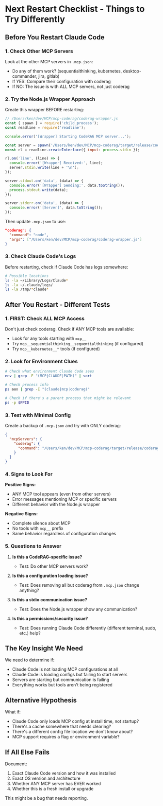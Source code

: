 # Next Restart Checklist - Things to Try Differently

## Before You Restart Claude Code

### 1. Check Other MCP Servers
Look at the other MCP servers in `.mcp.json`:
- Do any of them work? (sequentialthinking, kubernetes, desktop-commander, jira, gitlab)
- If YES: Compare their configuration with coderag
- If NO: The issue is with ALL MCP servers, not just coderag

### 2. Try the Node.js Wrapper Approach
Create this wrapper BEFORE restarting:

```javascript
// /Users/ken/dev/MCP/mcp-coderag/coderag-wrapper.js
const { spawn } = require('child_process');
const readline = require('readline');

console.error('[Wrapper] Starting CodeRAG MCP server...');

const server = spawn('/Users/ken/dev/MCP/mcp-coderag/target/release/coderag-mcp', ['--debug']);
const rl = readline.createInterface({ input: process.stdin });

rl.on('line', (line) => {
  console.error('[Wrapper] Received:', line);
  server.stdin.write(line + '\n');
});

server.stdout.on('data', (data) => {
  console.error('[Wrapper] Sending:', data.toString());
  process.stdout.write(data);
});

server.stderr.on('data', (data) => {
  console.error('[Server]', data.toString());
});
```

Then update `.mcp.json` to use:
```json
"coderag": {
  "command": "node",
  "args": ["/Users/ken/dev/MCP/mcp-coderag/coderag-wrapper.js"]
}
```

### 3. Check Claude Code's Logs
Before restarting, check if Claude Code has logs somewhere:
```bash
# Possible locations
ls -la ~/Library/Logs/Claude*
ls -la ~/.claude/logs/
ls -la /tmp/*claude*
```

## After You Restart - Different Tests

### 1. FIRST: Check ALL MCP Access
Don't just check coderag. Check if ANY MCP tools are available:
- Look for any tools starting with `mcp__`
- Try `mcp__sequentialthinking__sequentialthinking` (if configured)
- Try `mcp__kubernetes__*` tools (if configured)

### 2. Look for Environment Clues
```bash
# Check what environment Claude Code sees
env | grep -E "(MCP|CLAUDE|PATH)" | sort

# Check process info
ps aux | grep -E "(claude|mcp|coderag)"

# Check if there's a parent process that might be relevant
ps -p $PPID
```

### 3. Test with Minimal Config
Create a backup of `.mcp.json` and try with ONLY coderag:
```json
{
  "mcpServers": {
    "coderag": {
      "command": "/Users/ken/dev/MCP/mcp-coderag/target/release/coderag-mcp"
    }
  }
}
```

### 4. Signs to Look For

**Positive Signs:**
- ANY MCP tool appears (even from other servers)
- Error messages mentioning MCP or specific servers
- Different behavior with the Node.js wrapper

**Negative Signs:**
- Complete silence about MCP
- No tools with `mcp__` prefix
- Same behavior regardless of configuration changes

### 5. Questions to Answer

1. **Is this a CodeRAG-specific issue?**
   - Test: Do other MCP servers work?

2. **Is this a configuration loading issue?**
   - Test: Does removing all but coderag from `.mcp.json` change anything?

3. **Is this a stdio communication issue?**
   - Test: Does the Node.js wrapper show any communication?

4. **Is this a permissions/security issue?**
   - Test: Does running Claude Code differently (different terminal, sudo, etc.) help?

## The Key Insight We Need

We need to determine if:
- Claude Code is not loading MCP configurations at all
- Claude Code is loading configs but failing to start servers
- Servers are starting but communication is failing
- Everything works but tools aren't being registered

## Alternative Hypothesis

What if:
- Claude Code only loads MCP config at install time, not startup?
- There's a cache somewhere that needs clearing?
- There's a different config file location we don't know about?
- MCP support requires a flag or environment variable?

## If All Else Fails

Document:
1. Exact Claude Code version and how it was installed
2. Exact OS version and architecture
3. Whether ANY MCP server has EVER worked
4. Whether this is a fresh install or upgrade

This might be a bug that needs reporting.
